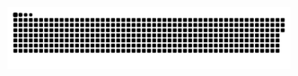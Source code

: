 ![Snake animation](https://github.com/thalysviana/thalysviana/blob/output/github-contribution-grid-snake-dark.svg)